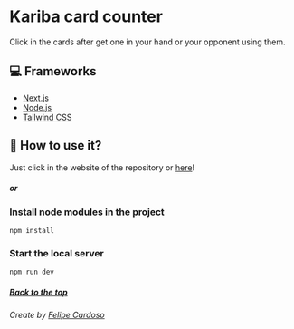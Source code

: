 # Kariba card counter

Click in the cards after get one in your hand or your opponent using them.

## 💻 Frameworks

- [Next.js](https://nextjs.org)
- [Node.js](https://nodejs.org)
- [Tailwind CSS](https://tailwindcss.com)

## 🚀 How to use it?

Just click in the website of the repository or [here](https://kariba-eight.vercel.app)!

##### or

### Install node modules in the project

```
npm install
```

### Start the local server

```
npm run dev
```

##### [Back to the top](https://github.com/imLymei/captur-proj#captur-portfolio)

###### Create by [Felipe Cardoso](https://lymei.art)
